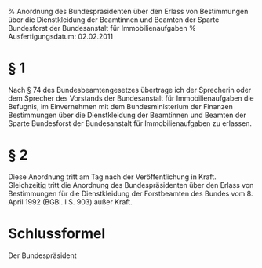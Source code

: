 % Anordnung des Bundespräsidenten über den Erlass von Bestimmungen über die Dienstkleidung der Beamtinnen und Beamten der Sparte Bundesforst der Bundesanstalt für Immobilienaufgaben
% Ausfertigungsdatum: 02.02.2011
 
# § 1

Nach § 74 des Bundesbeamtengesetzes übertrage ich der Sprecherin oder dem Sprecher des Vorstands der Bundesanstalt für Immobilienaufgaben die Befugnis, im Einvernehmen mit dem Bundesministerium der Finanzen Bestimmungen über die Dienstkleidung der Beamtinnen und Beamten der Sparte Bundesforst der Bundesanstalt für Immobilienaufgaben zu erlassen.

# § 2

Diese Anordnung tritt am Tag nach der Veröffentlichung in Kraft. Gleichzeitig tritt die Anordnung des Bundespräsidenten über den Erlass von Bestimmungen für die Dienstkleidung der Forstbeamten des Bundes vom 8. April 1992 (BGBl. I S. 903) außer Kraft.

# Schlussformel

Der Bundespräsident
